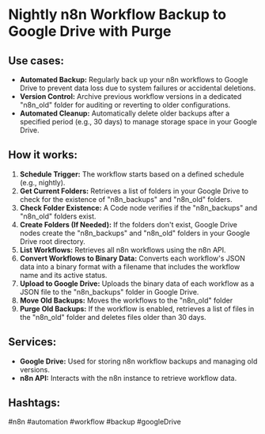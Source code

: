 # Nightly n8n Workflow Backup to Google Drive with Purge

## Use cases:

-   **Automated Backup:** Regularly back up your n8n workflows to Google Drive to prevent data loss due to system failures or accidental deletions.
-   **Version Control:** Archive previous workflow versions in a dedicated "n8n_old" folder for auditing or reverting to older configurations.
-   **Automated Cleanup:** Automatically delete older backups after a specified period (e.g., 30 days) to manage storage space in your Google Drive.

## How it works:

1.  **Schedule Trigger:** The workflow starts based on a defined schedule (e.g., nightly).
2.  **Get Current Folders:** Retrieves a list of folders in your Google Drive to check for the existence of "n8n_backups" and "n8n_old" folders.
3.  **Check Folder Existence:** A Code node verifies if the "n8n_backups" and "n8n_old" folders exist.
4.  **Create Folders (If Needed):** If the folders don't exist, Google Drive nodes create the "n8n_backups" and "n8n_old" folders in your Google Drive root directory.
5.  **List Workflows:** Retrieves all n8n workflows using the n8n API.
6.  **Convert Workflows to Binary Data:** Converts each workflow's JSON data into a binary format with a filename that includes the workflow name and its active status.
7.  **Upload to Google Drive:** Uploads the binary data of each workflow as a JSON file to the "n8n_backups" folder in Google Drive.
8.  **Move Old Backups:** Moves the workflows to the "n8n_old" folder
9.  **Purge Old Backups:** If the workflow is enabled, retrieves a list of files in the "n8n_old" folder and deletes files older than 30 days.

## Services:

-   **Google Drive:** Used for storing n8n workflow backups and managing old versions.
-   **n8n API:** Interacts with the n8n instance to retrieve workflow data.

## Hashtags:

#n8n #automation #workflow #backup #googleDrive
